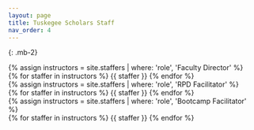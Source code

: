 ```yaml
---
layout: page
title: Tuskegee Scholars Staff
nav_order: 4
---
```


{: .mb-2}
<div>
{% assign instructors = site.staffers | where: 'role', 'Faculty Director' %}
<div class="role">
  {% for staffer in instructors %}
  {{ staffer }}
  {% endfor %}
</div>
</div>

<div>
{% assign instructors = site.staffers | where: 'role', 'RPD Facilitator' %}
<div class="role">
  {% for staffer in instructors %}
  {{ staffer }}
  {% endfor %}
</div>
</div>

<div>
{% assign instructors = site.staffers | where: 'role', 'Bootcamp Facilitator' %}
<div class="role">
  {% for staffer in instructors %}
  {{ staffer }}
  {% endfor %}
</div>
</div>
